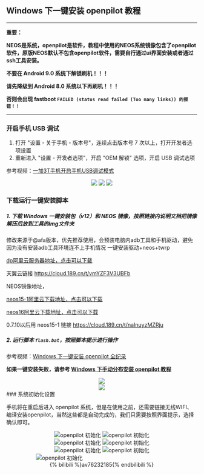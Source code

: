 

## Windows 下一键安装 openpilot 教程

-------
**重要：**

**NEOS是系统，openpilot是软件，教程中使用的NEOS系统镜像包含了openpilot软件，原版NEOS默认不包含openpilot软件，需要自行通过ui界面安装或者通过ssh工具安装。**

**不要在 Android 9.0 系统下解锁刷机！！！**

**请先降级到 Android 8.0 系统以下再刷机！！！**

**否则会出现 fastboot `FAILED (status read failed (Too many links)) 的报错！！`**

-------


### 开启手机 USB 调试

1. 打开 "设置 - 关于手机 - 版本号"，连续点击版本号 7 次以上，打开开发者选项设置
2. 重新进入 "设置 - 开发者选项"，开启 "OEM 解锁" 选项，开启 USB 调试选项

参考视频：[一加3T手机开启手机USB调试模式](https://www.bilibili.com/video/av76104673/)

<center>
<img src="/files/enable_usb_debug_1.png" class="max-h-300">
<img src="/files/enable_usb_debug_2.png" class="max-h-300">
<img src="/files/enable_usb_debug_3.png" class="max-h-300">
</center>



### 下载运行一键安装脚本


##### 1. 下载 Windows 一键安装包（v12）和 NEOS 镜像，按照链接内说明文档把镜像解压后放到工具的img文件夹

  修改来源于@afa版本，优先推荐使用，会预装电脑内adb工具和手机驱动，避免因为没有安装adb工具环境连不上手机情况
  一键安装驱动+neos+twrp

[dp阿里云服务器地址，点击可以下载](https://dragonpilot.oss-cn-shanghai.aliyuncs.com/otherFiles/software/auto_install_win.rar)

  天翼云链接 https://cloud.189.cn/t/vmYZF3V3UBFb

  NEOS镜像地址，

[neos15-1阿里云下载地址，点击可以下载](https://dragonpilot.oss-cn-shanghai.aliyuncs.com/otherFiles/neos/neos15-1/ota-signed-e85f507777cb6b22f88ba1c8be6bbaa2630c484b971344b645fca2d1c461cd47.zip)

 [neos16阿里云下载地址，点击可以下载](https://dragonpilot.oss-cn-shanghai.aliyuncs.com/otherFiles/neos/neos16/ota-signed-bc7f5d76a9942c7cf7968701641005382c24d35c7eaa227f3609c3fd0964ba1a.zip)

 0.7.10以后用 neos15-1 链接 https://cloud.189.cn/t/naInuyzMZRju


##### 2. 运行脚本 `flash.bat`，按照脚本提示进行操作


参考视频：[Windows 下一键安装 openpilot 全纪录](https://www.bilibili.com/video/av76232185/)

**如果一键安装失败，请参考 [Windows 下手动分布安装 openpilot 教程](/cn/how_to_flash_openpilot_on_windows_step_by_step.md)**

<center><img src="/files/windows_flash_neos1.png"></center>
<center><img src="/files/windows_flash_neos2.png"></center>
### 系统初始化设置

手机将在重启后进入 openpilot 系统，但是在使用之前，还需要链接无线WIFI、编译安装openpilot，当然这些都是自动完成的，我们只需要按照界面提示，选择确认即可。

<center>
<img src="/files/openpilot_init_1.jpg" alt="openpilot 初始化" class="max-h-100" />
<img src="/files/openpilot_init_2.jpg" alt="openpilot 初始化" class="max-h-100" />
</center>

<center>
<img src="/files/openpilot_init_3.jpg" alt="openpilot 初始化" class="max-h-100" />
<img src="/files/openpilot_init_4.jpg" alt="openpilot 初始化" class="max-h-100" />
</center>

<center>
<img src="/files/openpilot_init_5.jpg" alt="openpilot 初始化" class="max-h-100" />
<img src="/files/openpilot_init_6.jpg" alt="openpilot 初始化" class="max-h-100" />
</center>

<center>
<img src="/files/openpilot_init_7.jpg" alt="openpilot 初始化" class="max-h-100" />
<div style="width:220px;height:10px;display:inline-block;"></div>
</center>

<center>
{% bilibili %}av76232185{% endbilibili %}
</center>
